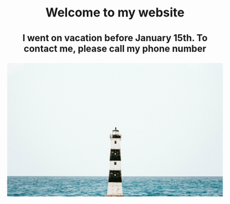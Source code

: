 <h1><p align="center">Welcome to my website</p></h1>
<h2><p align ="center">I went on vacation before January 15th. To contact me, please call my phone number</p></h2>
<img src="photo-of-lighthouse-near-sea.jpg" alt="Background my site">
